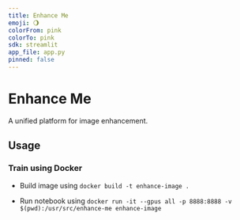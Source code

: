 ```yaml
---
title: Enhance Me
emoji: 🌖
colorFrom: pink
colorTo: pink
sdk: streamlit
app_file: app.py
pinned: false
---
```


# Enhance Me

A unified platform for image enhancement.

## Usage

### Train using Docker

- Build image using `docker build -t enhance-image .`

- Run notebook using `docker run -it --gpus all -p 8888:8888 -v $(pwd):/usr/src/enhance-me enhance-image`

